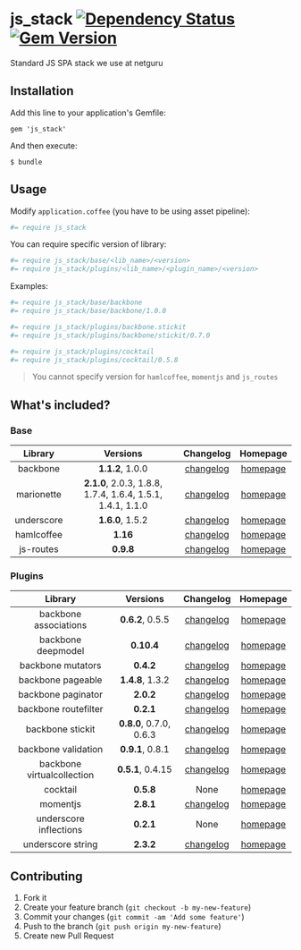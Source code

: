 # js_stack [![Dependency Status](http://img.shields.io/gemnasium/netguru/js_stack.svg?style=flat)](https://gemnasium.com/netguru/js_stack) [![Gem Version](http://img.shields.io/gem/v/js_stack.svg?style=flat)](http://badge.fury.io/rb/js_stack)

Standard JS SPA stack we use at netguru

## Installation

Add this line to your application's Gemfile:

    gem 'js_stack'

And then execute:

    $ bundle

## Usage

Modify `application.coffee` (you have to be using asset pipeline):

```coffeescript
#= require js_stack
```

You can require specific version of library:

```coffeescript
#= require js_stack/base/<lib_name>/<version>
#= require js_stack/plugins/<lib_name>/<plugin_name>/<version>
```

Examples:

```coffeescript
#= require js_stack/base/backbone
#= require js_stack/base/backbone/1.0.0

#= require js_stack/plugins/backbone.stickit
#= require js_stack/plugins/backbone/stickit/0.7.0

#= require js_stack/plugins/cocktail
#= require js_stack/plugins/cocktail/0.5.8
```
> You cannot specify version for `hamlcoffee`, `momentjs` and `js_routes`

## What's included?

### Base

| Library | Versions | Changelog | Homepage |
| :-----: | :------: | :-------: | :------: |
| backbone | **1.1.2**, 1.0.0 | [changelog](http://backbonejs.org/#changelog) | [homepage](http://backbonejs.org/) |
| marionette | **2.1.0**, 2.0.3, 1.8.8, 1.7.4, 1.6.4, 1.5.1, 1.4.1, 1.1.0 | [changelog](https://github.com/marionettejs/backbone.marionette/blob/master/changelog.md) | [homepage](http://marionettejs.com/) |
| underscore | **1.6.0**, 1.5.2 | [changelog](http://underscorejs.org/#changelog) | [homepage](http://underscorejs.org/) |
| hamlcoffee | **1.16** | [changelog](https://github.com/netzpirat/haml_coffee_assets/blob/master/CHANGELOG.md) | [homepage](https://github.com/netzpirat/haml_coffee_assets) |
| js-routes | **0.9.8** | [changelog](https://github.com/railsware/js-routes/blob/master/CHANGELOG.md) | [homepage](https://github.com/railsware/js-routes) |

### Plugins

| Library | Versions | Changelog | Homepage |
| :-----: | :------: | :-------: | :------: |
| backbone associations | **0.6.2**, 0.5.5 | [changelog](https://github.com/dhruvaray/backbone-associations/blob/master/CHANGELOG.md) | [homepage](http://dhruvaray.github.io/backbone-associations/) |
| backbone deepmodel | **0.10.4** | [changelog](https://github.com/powmedia/backbone-deep-model#changelog) | [homepage](https://github.com/powmedia/backbone-deep-model) |
| backbone mutators | **0.4.2** | [changelog](https://github.com/asciidisco/Backbone.Mutators#changelog) | [homepage](https://github.com/asciidisco/Backbone.Mutators) |
| backbone pageable | **1.4.8**, 1.3.2 | [changelog](https://github.com/backbone-paginator/backbone-pageable#change-log) | [homepage](https://github.com/wyuenho/backbone-pageable) |
| backbone paginator | **2.0.2** | [changelog](https://github.com/backbone-paginator/backbone.paginator/wiki/Changelog) | [homepage](https://github.com/backbone-paginator/backbone.paginator) |
| backbone routefilter | **0.2.1** | [changelog](https://github.com/boazsender/backbone.routefilter#release-history) | [homepage](https://github.com/boazsender/backbone.routefilter) |
| backbone stickit | **0.8.0**, 0.7.0, 0.6.3 | [changelog](http://nytimes.github.io/backbone.stickit/#change-log) | [homepage](http://nytimes.github.io/backbone.stickit/) |
| backbone validation | **0.9.1**, 0.8.1 | [changelog](https://github.com/thedersen/backbone.validation#release-notes) | [homepage](https://github.com/thedersen/backbone.validation) |
| backbone virtualcollection | **0.5.1**, 0.4.15 | [changelog](https://github.com/p3drosola/Backbone.VirtualCollection#changelog) | [homepage](https://github.com/p3drosola/Backbone.VirtualCollection) |
| cocktail | **0.5.8** | None | [homepage](https://github.com/onsi/cocktail) |
| momentjs | **2.8.1** | [changelog](https://github.com/moment/moment/blob/develop/CHANGELOG.md) | [homepage](https://github.com/derekprior/momentjs-rails) |
| underscore inflections | **0.2.1** | None | [homepage](https://github.com/geetarista/underscore.inflections) |
| underscore string | **2.3.2** | [changelog](https://github.com/epeli/underscore.string#changelog) | [homepage](http://epeli.github.io/underscore.string/) |

## Contributing

1. Fork it
2. Create your feature branch (`git checkout -b my-new-feature`)
3. Commit your changes (`git commit -am 'Add some feature'`)
4. Push to the branch (`git push origin my-new-feature`)
5. Create new Pull Request
